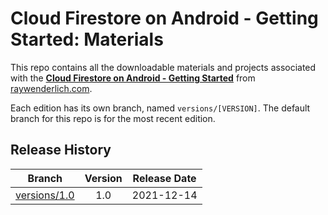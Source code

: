 # Cloud Firestore on Android - Getting Started: Materials

This repo contains all the downloadable materials and projects associated with the **[Cloud Firestore on Android - Getting Started](https://www.raywenderlich.com/22246944-cloud-firestore-on-android-getting-started)** from [raywenderlich.com](https://www.raywenderlich.com).

Each edition has its own branch, named `versions/[VERSION]`. The default branch for this repo is for the most recent edition.

## Release History

| Branch                                                                                  | Version | Release Date |
| --------------------------------------------------------------------------------------- |:-------:|:------------:|
| [versions/1.0](https://github.com/raywenderlich/video-bfba-materials/tree/versions/1.0) | 1.0     | 2021-12-14   |
